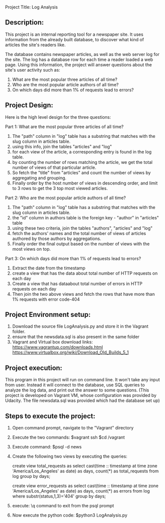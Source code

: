 Project Title: Log Analysis

Description:
-----------------------

This project is an internal reporting tool for a newspaper site. It uses information from the already built database, to discover what kind of articles the site's readers like.

The database contains newspaper articles, as well as the web server log for the site. The log has a database row for each time a reader loaded a web page.
Using this information, the project will answer questions about the site's user activity such as:
1. What are the most popular three articles of all time? 
2. Who are the most popular article authors of all time? 
3. On which days did more than 1% of requests lead to errors? 


Project Design:
---------------
Here is the high level design for the three questions:

Part 1: What are the most popular three articles of all time? 

1. The "path" column in "log" table has a substring that matches with the slug column in articles table.
2. using this info, join the tables "articles" and "log"
3. for each view of the article, a corresponding entry is found in the log table.
4. by counting the number of rows matching the article, we get the total number of views of that particular article.
5. So fetch the "title" from "articles" and count the number of views by aggregating and grouping.
6. Finally order by the host number of views in descending order, and limit to 3 rows to get the 3 top most viewed articles.

Part 2: Who are the most popular article authors of all time?

1. The "path" column in "log" table has a substring that matches with the slug column in articles table.
2. the "id" column in authors table is the foreign key - "author" in "articles" table
3. using these two criteria, join the tables "authors", "articles" and "log"
4. fetch the authors' names and the total number of views of articles authored by those authors by aggregations.
5. Finally order the final output based on the number of views with the most views on top.

Part 3: On which days did more than 1% of requests lead to errors? 

1. Extract the date from the timestamp
2. create a view that has the data about total number of HTTP requests on each day
3. Create a view that has dataabout total number of errors in HTTP requests on each day
4. Then join the two above views and fetch the rows that have more than 1% requests with error code-404

Project Environment setup:
--------------------------
1) Download the source file LogAnalysis.py and store it in the Vagrant folder.
2) ensure that the newsdata.sql is also present in the same folder
3) Vagrant and Virtual box download links:
https://www.vagrantup.com/downloads.html
https://www.virtualbox.org/wiki/Download_Old_Builds_5_1

Project execution:
------------------
This program in this project will run on command line. It won't take any input from user. Instead it will connect to the database, use SQL queries to analyze the log data, and print out the answer to some questions.
(This project is developed on Vagrant VM, whose configuration was provided by Udacity. The file newsdata.sql was provided which had the database set up)

Steps to execute the project: 
-----------------------------
1) Open command prompt, navigate to the "Vagrant" directory
2) Execute the two commands:
	$vagrant ssh
	$cd /vagrant
3) Execute command: $psql -d news
4) Create the following two views by executing the queries:

	create view total_requests as
	select cast(time :: timestamp at time zone 'America/Los_Angeles' as date) as days, count(*) as total_requests
	from log
	group by days;

	create view error_requests as
	select cast(time :: timestamp at time zone 'America/Los_Angeles' as date) as days, count(*) as errors
	from log
	where substr(status,1,3)='404'
	group by days;
5) execute:  \q command to exit from the psql prompt
6) Now execute the python code: $python3 LogAnalysis.py


